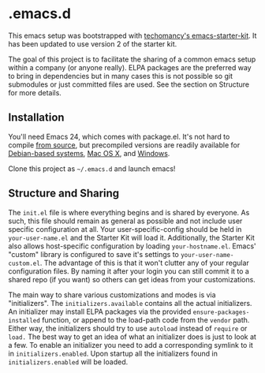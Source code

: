 # .emacs.d

This emacs setup was bootstrapped with [techomancy's emacs-starter-kit](http://github.com/technomancy/emacs-starter-kit/).
It has been updated to use version 2 of the starter kit.

The goal of this project is to facilitate the sharing of a common emacs setup
within a company (or anyone really).  ELPA packages are the preferred way
to bring in dependencies but in many cases this is not possible so git submodules
or just committed files are used.  See the section on Structure for more details.

## Installation

You'll need Emacs 24, which comes with package.el. It's not hard to
compile [from source](http://github.com/emacsmirror/emacs), but
precompiled versions are readily available for
[Debian-based systems](http://emacs.naquadah.org/),
[Mac OS X](http://emacsformacosx.com/builds), and
[Windows](http://code.google.com/p/emacs-for-windows/updates/list).

Clone this project as `~/.emacs.d` and launch emacs!

## Structure and Sharing

The `init.el` file is where everything begins and is shared by everyone.
As such, this file should remain as general as possible and not include
user specific configuration at all.  Your user-specific-config should be
held in `your-user-name.el` and the Starter Kit will load it.  Additionally,
the Starter Kit also allows host-specific configuration by loading
`your-hostname.el`.  Emacs' "custom" library is configured to save it's
settings to `your-user-name-custom.el`.  The advantage of this is that it won't
clutter any of your regular configuration files. By naming it after your login
you can still commit it to a shared repo (if you want) so others can get
ideas from your customizations.

The main way to share various customizations and modes is via "initializers".
The `initializers.available` contains all the actual initializers.  An initializer
may install ELPA packages via the provided `ensure-packages-installed` function, or
append to the load-path code from the `vendor` path.  Either way, the
initializers should try to use `autoload` instead of `require` or `load.` The best
way to get an idea of what an initializer does is just to look at a few.  To enable
an initializer you need to add a corresponding symlink to it in `initializers.enabled`.
Upon startup all the initializers found in `initializers.enabled` will be loaded.
